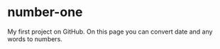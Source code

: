 # number-one
My first project on GitHub.
On this page you can convert date and any words to numbers.
